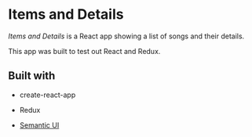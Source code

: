 # Items and Details

<em>Items and Details</em> is a React app showing a list of songs and their details.

This app was built to test out React and Redux.

## Built with

- create-react-app

- Redux

- [Semantic UI](httpshttps://semantic-ui.com/)

